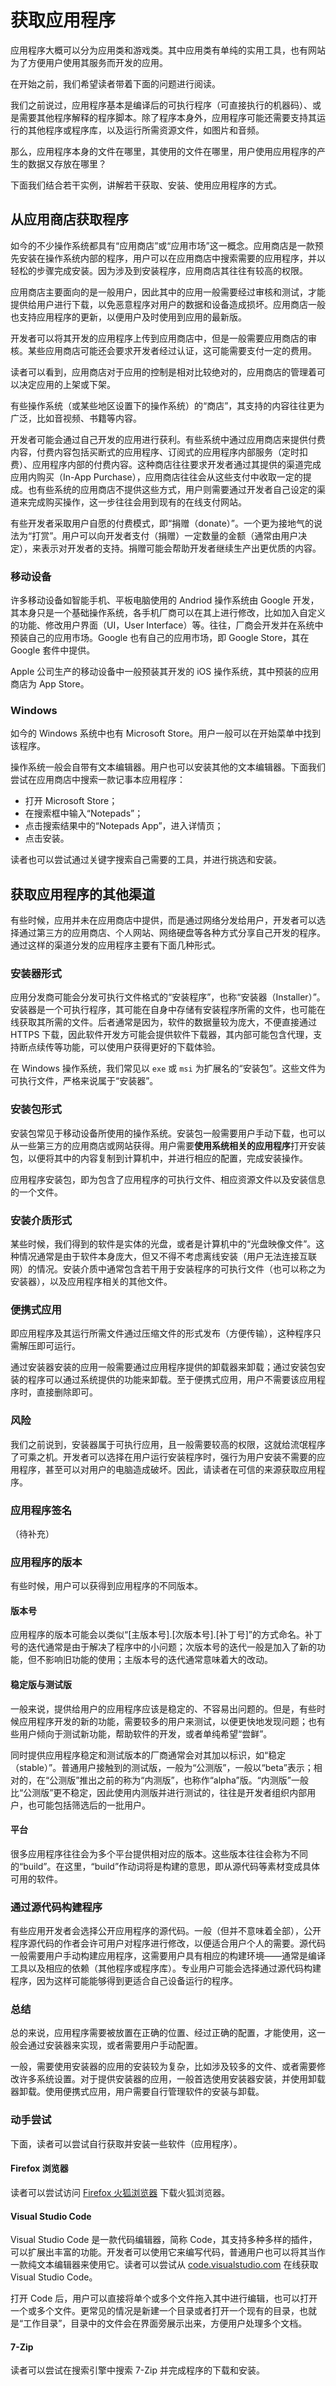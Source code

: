 # 获取应用程序

应用程序大概可以分为应用类和游戏类。其中应用类有单纯的实用工具，也有网站为了方便用户使用其服务而开发的应用。

在开始之前，我们希望读者带着下面的问题进行阅读。

我们之前说过，应用程序基本是编译后的可执行程序（可直接执行的机器码）、或是需要其他程序解释的程序脚本。除了程序本身外，应用程序可能还需要支持其运行的其他程序或程序库，以及运行所需资源文件，如图片和音频。

那么，应用程序本身的文件在哪里，其使用的文件在哪里，用户使用应用程序的产生的数据又存放在哪里？

下面我们结合若干实例，讲解若干获取、安装、使用应用程序的方式。

## 从应用商店获取程序

如今的不少操作系统都具有“应用商店”或“应用市场”这一概念。应用商店是一款预先安装在操作系统内部的程序，用户可以在应用商店中搜索需要的应用程序，并以轻松的步骤完成安装。因为涉及到安装程序，应用商店其往往有较高的权限。

应用商店主要面向的是一般用户，因此其中的应用一般需要经过审核和测试，才能提供给用户进行下载，以免恶意程序对用户的数据和设备造成损坏。应用商店一般也支持应用程序的更新，以便用户及时使用到应用的最新版。

开发者可以将其开发的应用程序上传到应用商店中，但是一般需要应用商店的审核。某些应用商店可能还会要求开发者经过认证，这可能需要支付一定的费用。

读者可以看到，应用商店对于应用的控制是相对比较绝对的，应用商店的管理着可以决定应用的上架或下架。

有些操作系统（或某些地区设置下的操作系统）的“商店”，其支持的内容往往更为广泛，比如音视频、书籍等内容。

开发者可能会通过自己开发的应用进行获利。有些系统中通过应用商店来提供付费内容，付费内容包括买断式的应用程序、订阅式的应用程序内部服务（定时扣费）、应用程序内部的付费内容。这种商店往往要求开发者通过其提供的渠道完成应用内购买（In-App Purchase），应用商店往往会从这些支付中收取一定的提成。也有些系统的应用商店不提供这些方式，用户则需要通过开发者自己设定的渠道来完成购买操作，这一步往往会用到现有的在线支付网站。

有些开发者采取用户自愿的付费模式，即“捐赠（donate）”。一个更为接地气的说法为“打赏”。用户可以向开发者支付（捐赠）一定数量的金额（通常由用户决定），来表示对开发者的支持。捐赠可能会帮助开发者继续生产出更优质的内容。

### 移动设备

许多移动设备如智能手机、平板电脑使用的 Andriod 操作系统由 Google 开发，其本身只是一个基础操作系统，各手机厂商可以在其上进行修改，比如加入自定义的功能、修改用户界面（UI，User Interface）等。往往，厂商会开发并在系统中预装自己的应用市场。Google 也有自己的应用市场，即 Google Store，其在 Google 套件中提供。

Apple 公司生产的移动设备中一般预装其开发的 iOS 操作系统，其中预装的应用商店为 App Store。

### Windows

如今的 Windows 系统中也有 Microsoft Store。用户一般可以在开始菜单中找到该程序。

操作系统一般会自带有文本编辑器。用户也可以安装其他的文本编辑器。下面我们尝试在应用商店中搜索一款记事本应用程序：

- 打开 Microsoft Store；
- 在搜索框中输入“Notepads”；
- 点击搜索结果中的“Notepads App”，进入详情页；
- 点击安装。

读者也可以尝试通过关键字搜索自己需要的工具，并进行挑选和安装。

## 获取应用程序的其他渠道

有些时候，应用并未在应用商店中提供，而是通过网络分发给用户，开发者可以选择通过第三方的应用商店、个人网站、网络硬盘等各种方式分享自己开发的程序。通过这样的渠道分发的应用程序主要有下面几种形式。

### 安装器形式

应用分发商可能会分发可执行文件格式的“安装程序”，也称“安装器（Installer）”。安装器是一个可执行程序，其可能在自身中存储有安装程序所需的文件，也可能在线获取其所需的文件。后者通常是因为，软件的数据量较为庞大，不便直接通过 HTTPS 下载，因此软件开发方可能会提供软件下载器，其内部可能包含代理，支持断点续传等功能，可以使用户获得更好的下载体验。

在 Windows 操作系统，我们常见以 `exe` 或 `msi` 为扩展名的“安装包”。这些文件为可执行文件，严格来说属于“安装器”。

### 安装包形式

安装包常见于移动设备所使用的操作系统。安装包一般需要用户手动下载，也可以从一些第三方的应用商店或网站获得。用户需要**使用系统相关的应用程序**打开安装包，以便将其中的内容复制到计算机中，并进行相应的配置，完成安装操作。

应用程序安装包，即为包含了应用程序的可执行文件、相应资源文件以及安装信息的一个文件。

### 安装介质形式

某些时候，我们得到的软件是实体的光盘，或者是计算机中的“光盘映像文件”。这种情况通常是由于软件本身庞大，但又不得不考虑离线安装（用户无法连接互联网）的情况。安装介质中通常包含若干用于安装程序的可执行文件（也可以称之为安装器），以及应用程序相关的其他文件。

### 便携式应用

即应用程序及其运行所需文件通过压缩文件的形式发布（方便传输），这种程序只需解压即可运行。

通过安装器安装的应用一般需要通过应用程序提供的卸载器来卸载；通过安装包安装的程序可以通过系统提供的功能来卸载。至于便携式应用，用户不需要该应用程序时，直接删除即可。

### 风险

我们之前说到，安装器属于可执行应用，且一般需要较高的权限，这就给流氓程序了可乘之机。开发者可以选择在用户运行安装程序时，强行为用户安装不需要的应用程序，甚至可以对用户的电脑造成破坏。因此，请读者在可信的来源获取应用程序。

### 应用程序签名

（待补充）

### 应用程序的版本

有些时候，用户可以获得到应用程序的不同版本。

#### 版本号

应用程序的版本可能会以类似“\[主版本号\].\[次版本号\].\[补丁号\]”的方式命名。补丁号的迭代通常是由于解决了程序中的小问题；次版本号的迭代一般是加入了新的功能，但不影响旧功能的使用；主版本号的迭代通常意味着大的改动。

#### 稳定版与测试版

一般来说，提供给用户的应用程序应该是稳定的、不容易出问题的。但是，有些时候应用程序开发的新的功能，需要较多的用户来测试，以便更快地发现问题；也有些用户倾向于测试新功能，帮助软件的开发，或者单纯希望“尝鲜”。

同时提供应用程序稳定和测试版本的厂商通常会对其加以标识，如“稳定（stable）”。普通用户接触到的测试版，一般为“公测版”，一般以“beta”表示；相对的，在“公测版”推出之前的称为“内测版”，也称作“alpha”版。“内测版”一般比“公测版”更不稳定，因此使用内测版并进行测试的，往往是开发者组织内部用户，也可能包括筛选后的一批用户。

#### 平台

很多应用程序往往会为多个平台提供相对应的版本。这些版本往往会称为不同的“build”。在这里，“build”作动词将是构建的意思，即从源代码等素材变成具体可用的软件。

### 通过源代码构建程序

有些应用开发者会选择公开应用程序的源代码。一般（但并不意味着全部），公开程序源代码的作者会许可用户对程序进行修改，以便适合用户个人的需要。源代码一般需要用户手动构建应用程序，这需要用户具有相应的构建环境——通常是编译工具以及相应的依赖（其他程序或程序库）。专业用户可能会选择通过源代码构建程序，因为这样可能能够得到更适合自己设备运行的程序。

### 总结

总的来说，应用程序需要被放置在正确的位置、经过正确的配置，才能使用，这一般会通过安装器来实现，或者需要用户手动配置。

一般，需要使用安装器的应用的安装较为复杂，比如涉及较多的文件、或者需要修改许多系统设置。对于提供安装器的应用，一般首选使用安装器安装，并使用卸载器卸载。使用便携式应用，用户需要自行管理软件的安装与卸载。

### 动手尝试

下面，读者可以尝试自行获取并安装一些软件（应用程序）。

#### Firefox 浏览器

读者可以尝试访问 [Firefox 火狐浏览器](https://www.mozilla.org/zh-CN/firefox/new/) 下载火狐浏览器。

#### Visual Studio Code

Visual Studio Code 是一款代码编辑器，简称 Code，其支持多种多样的插件，可以扩展出丰富的功能。开发者可以使用它来编写代码，普通用户也可以将其当作一款纯文本编辑器来使用它。读者可以尝试从 [code.visualstudio.com](https://code.visualstudio.com) 在线获取 Visual Studio Code。

打开 Code 后，用户可以直接将单个或多个文件拖入其中进行编辑，也可以打开一个或多个文件。更常见的情况是新建一个目录或者打开一个现有的目录，也就是“工作目录”，目录中的文件会在界面旁展示出来，方便用户处理多个文档。

#### 7-Zip

读者可以尝试在搜索引擎中搜索 7-Zip 并完成程序的下载和安装。
